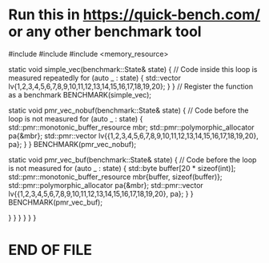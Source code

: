 #   Run this in https://quick-bench.com/ or any other benchmark tool


#include <array>
#include <vector>
#include <memory_resource>

static void simple_vec(benchmark::State& state) {
    // Code inside this loop is measured repeatedly
    for (auto _ : state) {
        std::vector<int>
            lv{1,2,3,4,5,6,7,8,9,10,11,12,13,14,15,16,17,18,19,20};
    }
}
// Register the function as a benchmark
BENCHMARK(simple_vec);

static void pmr_vec_nobuf(benchmark::State& state) {
    // Code before the loop is not measured
    for (auto _ : state) {
        std::pmr::monotonic_buffer_resource mbr;
        std::pmr::polymorphic_allocator<int> pa{&mbr};
        std::pmr::vector<int>
            lv{{1,2,3,4,5,6,7,8,9,10,11,12,13,14,15,16,17,18,19,20},
                pa};
    }
}
BENCHMARK(pmr_vec_nobuf);


static void pmr_vec_buf(benchmark::State& state) {
    // Code before the loop is not measured
    for (auto _ : state) {
        std::byte buffer[20 * sizeof(int)];
        std::pmr::monotonic_buffer_resource mbr{buffer,
            sizeof(buffer)};
        std::pmr::polymorphic_allocator<int> pa{&mbr};
        std::pmr::vector<int>
            lv{{1,2,3,4,5,6,7,8,9,10,11,12,13,14,15,16,17,18,19,20},
                pa};
    }
}
BENCHMARK(pmr_vec_buf);


}
}
}
}
}
}




#   END OF FILE


